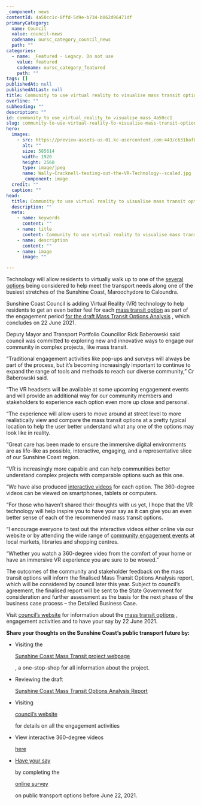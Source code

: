 ```yaml
---
_component: news
contentId: 4a50cc1c-8ffd-5d9e-b734-b062d96471df
primaryCategory:
  name: Council
  value: council-news
  codename: oursc_category_council_news
  path: ""
categories:
  - name: _Featured - Legacy. Do not use
    value: featured
    codename: oursc_category_featured
    path: ""
tags: []
publishedAt: null
publishedAtLast: null
title: Community to use virtual reality to visualise mass transit options
overline: ""
subheading: ""
description: ""
id: community_to_use_virtual_reality_to_visualise_mass_4a50cc1
slug: community-to-use-virtual-reality-to-visualise-mass-transit-options
hero:
  images:
    - src: https://preview-assets-us-01.kc-usercontent.com:443/c631baf8-1b46-001f-580c-d0001b68b4a8/ded7e30b-6c63-489b-8840-87f1abc76cef/Wally-Cracknell-testing-out-the-VR-Technology--scaled.jpg
      alt: ""
      size: 585614
      width: 1920
      height: 2560
      type: image/jpeg
      name: Wally-Cracknell-testing-out-the-VR-Technology--scaled.jpg
      _component: image
  credit: ""
  caption: ""
head:
  title: Community to use virtual reality to visualise mass transit options
  description: ""
  meta:
    - name: keywords
      content: ""
    - name: title
      content: Community to use virtual reality to visualise mass transit options
    - name: description
      content: ""
    - name: image
      image: ""

---
```

Technology will allow residents to virtually walk up to one of the [several options](https://www.sunshinecoast.qld.gov.au/Council/Planning-and-Projects/Major-Regional-Projects/Sunshine-Coast-Mass-Transit-Project/Mass-Transit-Options)
&#x20;being considered to help meet the transport needs along one of the busiest stretches of the Sunshine Coast, Maroochydore to Caloundra.

Sunshine Coast Council is adding Virtual Reality (VR) technology to help residents to get an even better feel for each [mass transit option](https://www.sunshinecoast.qld.gov.au/Council/Planning-and-Projects/Major-Regional-Projects/Sunshine-Coast-Mass-Transit-Project/Mass-Transit-Options)
&#x20;as part of the engagement period [for the draft Mass Transit Options Analysis](https://www.sunshinecoast.qld.gov.au/Council/Planning-and-Projects/Major-Regional-Projects/Sunshine-Coast-Mass-Transit-Project/Have-Your-Say)
, which concludes on 22 June 2021.

Deputy Mayor and Transport Portfolio Councillor Rick Baberowski said council was committed to exploring new and innovative ways to engage our community in complex projects, like mass transit.

“Traditional engagement activities like pop-ups and surveys will always be part of the process, but it’s becoming increasingly important to continue to expand the range of tools and methods to reach our diverse community,” Cr Baberowski said.

“The VR headsets will be available at some upcoming engagement events and will provide an additional way for our community members and stakeholders to experience each option even more up close and personal.

“The experience will allow users to move around at street level to more realistically view and compare the mass transit options at a pretty typical location to help the user better understand what any one of the options may look like in reality.

“Great care has been made to ensure the immersive digital environments are as life-like as possible, interactive, engaging, and a representative slice of our Sunshine Coast region.

“VR is increasingly more capable and can help communities better understand complex projects with comparable options such as this one.

“We have also produced [interactive videos](https://youtube.com/playlist?list=PLN6q_1UaRZU60zgsoBgsYSfwIM6rk3HdO)
&#x20;for each option. The 360-degree videos can be viewed on smartphones, tablets or computers. 

“For those who haven’t shared their thoughts with us yet, I hope that the VR technology will help inspire you to have your say as it can give you an even better sense of each of the recommended mass transit options. 

“I encourage everyone to test out the interactive videos either online via our website or by attending the wide range of [community engagement events](https://www.sunshinecoast.qld.gov.au/Council/Planning-and-Projects/Major-Regional-Projects/Sunshine-Coast-Mass-Transit-Project/Have-Your-Say)
&#x20;at local markets, libraries and shopping centres.

“Whether you watch a 360-degree video from the comfort of your home or have an immersive VR experience you are sure to be wowed.”

The outcomes of the community and stakeholder feedback on the mass transit options will inform the finalised Mass Transit Options Analysis report, which will be considered by council later this year. Subject to council’s agreement, the finalised report will be sent to the State Government for consideration and further assessment as the basis for the next phase of the business case process – the Detailed Business Case.

Visit [council’s website](https://www.sunshinecoast.qld.gov.au/Council/Planning-and-Projects/Major-Regional-Projects/Sunshine-Coast-Mass-Transit-Project?utm_source=Corporate&utm_medium=Spotlights&utm_campaign=Mass%20Transit&utm_term=Mass%20Transit)
&#x20;for information about the [mass transit options](https://www.sunshinecoast.qld.gov.au/Council/Planning-and-Projects/Major-Regional-Projects/Sunshine-Coast-Mass-Transit-Project/Mass-Transit-Options)
, engagement activities and to have your say by 22 June 2021.

**Share your thoughts on the Sunshine Coast’s public transport future by:**

*   Visiting the

    [Sunshine Coast Mass Transit project webpage](https://www.sunshinecoast.qld.gov.au/Council/Planning-and-Projects/Major-Regional-Projects/Sunshine-Coast-Mass-Transit-Project)


    , a one-stop-shop for all information about the project.

*   Reviewing the draft

    [Sunshine Coast Mass Transit Options Analysis Report](https://www.sunshinecoast.qld.gov.au/Council/Planning-and-Projects/Major-Regional-Projects/Sunshine-Coast-Mass-Transit-Project/Document-Library)


*   Visiting

    [council’s website](https://www.sunshinecoast.qld.gov.au/Council/Planning-and-Projects/Major-Regional-Projects/Sunshine-Coast-Mass-Transit-Project?utm_source=Corporate&utm_medium=Spotlights&utm_campaign=Mass%20Transit&utm_term=Mass%20Transit)


    for details on all the engagement activities 

*   View interactive 360-degree videos

    [here](https://youtube.com/playlist?list=PLN6q_1UaRZU60zgsoBgsYSfwIM6rk3HdO)


*   [Have your say](https://haveyoursay.sunshinecoast.qld.gov.au/sunshine-coast-mass-transit-how-will-you-make-your-way?utm_source=Corporate&utm_medium=Spotlights&utm_campaign=Mass%20Transit%20-%20Make%20Your%20Way&utm_term=Mass%20Transit%20-%20Make%20Your%20Way)


    by completing the

    [online survey](https://haveyoursay.sunshinecoast.qld.gov.au/sunshine-coast-mass-transit-how-will-you-make-your-way)


    on public transport options before June 22, 2021.
